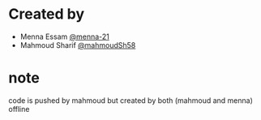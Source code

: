 # Created by
- Menna Essam [@menna-21](https://github.com/menna-21)
- Mahmoud Sharif [@mahmoudSh58](https://github.com/mahmoudSh58) 

# note
code is pushed by mahmoud but created by both (mahmoud and menna) offline

